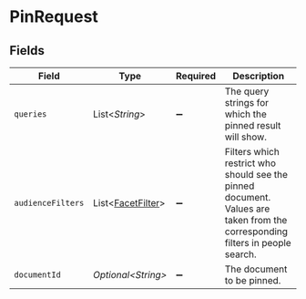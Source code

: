 # PinRequest


## Fields

| Field                                                                                                                        | Type                                                                                                                         | Required                                                                                                                     | Description                                                                                                                  |
| ---------------------------------------------------------------------------------------------------------------------------- | ---------------------------------------------------------------------------------------------------------------------------- | ---------------------------------------------------------------------------------------------------------------------------- | ---------------------------------------------------------------------------------------------------------------------------- |
| `queries`                                                                                                                    | List\<*String*>                                                                                                              | :heavy_minus_sign:                                                                                                           | The query strings for which the pinned result will show.                                                                     |
| `audienceFilters`                                                                                                            | List\<[FacetFilter](../../models/components/FacetFilter.md)>                                                                 | :heavy_minus_sign:                                                                                                           | Filters which restrict who should see the pinned document. Values are taken from the corresponding filters in people search. |
| `documentId`                                                                                                                 | *Optional\<String>*                                                                                                          | :heavy_minus_sign:                                                                                                           | The document to be pinned.                                                                                                   |